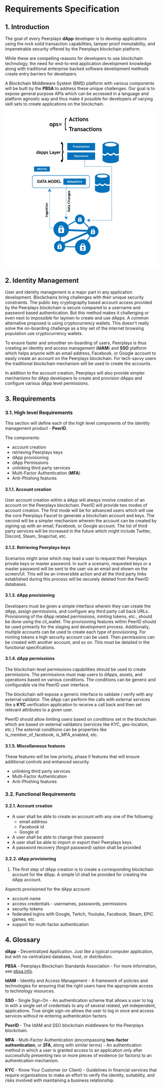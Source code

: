 # Requirements Specification

## 1. Introduction

The goal of every Peerplays **dApp** developer is to develop applications using the rock solid transaction capabilities, tamper proof immutability, and impenetrable security offered by the Peerplays blockchain platform.

While these are compelling reasons for developers to use blockchain technology, the need for end-to-end application development knowledge along with traditional enterprise backed software development methods create entry barriers for developers.

A Blockchain Middleware System (BMS) platform with various components will be built by the **PBSA** to address these unique challenges. Our goal is to expose general purpose APIs which can be accessed in a language and platform agnostic way and thus make it possible for developers of varying skill sets to create applications on the blockchain.

![(Figure 1: High-level design topology of a dApp)](../../.gitbook/assets/index.png)

## 2. Identity Management

User and identity management is a major part in any application development. Blockchains bring challenges with their unique security constraints. The public key cryptography based account access provided by the Peerplays blockchain is secure compared to a username and password based authentication. But this method makes it challenging or even next to impossible for laymen to create and use dApps. A common alternative proposed is using cryptocurrency wallets. This doesn't really solve the on-boarding challenge as a tiny set of the internet browsing population use cryptocurrency wallets.

To ensure faster and smoother on-boarding of users, Peerplays is thus creating an identity and access management (**IdAM**) and **SSO** platform which helps anyone with an email address, Facebook, or Google account to easily create an account on the Peerplays blockchain. For tech-savvy users the traditional blockchain mechanism will be used to create the accounts.

In addition to the account creation, Peerplays will also provide simpler mechanisms for dApp developers to create and provision dApps and configure various dApp level permissions.

## 3. Requirements

### **3.1. High level Requirements**

This section will define each of the high level components of the identity management product - **PeerID**.

The components:

* account creation
* retrieving Peerplays keys
* dApp provisioning
* dApp Permissions
* unlinking third party services
* Multi-Factor Authentication (**MFA**)
* Anti-Phishing features

#### **3.1.1. Account creation**

User account creation within a dApp will always involve creation of an account on the Peerplays blockchain. PeerID will provide two modes of account creation. The first mode will be for advanced users which will use the core Peerplays Faucet to generate a blockchain account and keys. The second will be a simpler mechanism wherein the account can be created by signing up with an email, Facebook, or Google account. The list of third party services will be increased in the future which might include Twitter, Discord, Steam, Snapchat, etc.

#### **3.1.2. Retrieving Peerplays keys**

Scenarios might arise which may lead a user to request their Peerplays private keys or master password. In such a scenario, requested keys or a master password will be sent to the user via an email and shown on the screen/UI. This will be an irreversible action and all the third party links established during this process will be securely deleted from the PeerID databases.

#### **3.1.3. dApp provisioning**

Developers must be given a simple interface wherein they can create the dApp, assign permissions, and configure any third party call back URLs. Provisioning of the dApp related permissions, minting tokens, etc., should be done using the cli\_wallet. The provisioning features within PeerID should be used primarily for the staging and development process. Additionally, multiple accounts can be used to create each type of provisioning. For minting tokens a high security account can be used. Then permissions can be created with another account, and so on. This must be detailed in the functional specifications.

#### 3.1.4. dApp permissions

The blockchain level permissions capabilities should be used to create permissions. The permissions must map users to dApps, assets, and operations based on various conditions. The conditions can be generic and configurable via the PeerID user interface.

The blockchain will expose a generic interface to validate / verify with any external validator. The dApp can perform the calls with external services like a **KYC** verification application to receive a call back and then set relevant attributes to a given user.

PeerID should allow limiting users based on conditions set in the blockchain which are based on external validators (services like KYC, geo-location, etc.) The external conditions can be properties like is\_member\_of\_facebook, is\_MFA\_enabled, etc.

#### **3.1.5. Miscellaneous features**

These features will be low priority, phase II features that will ensure additional controls and enhanced security.

* unlinking third party services
* Multi-Factor Authentication
* Anti-Phishing features

### **3.2. Functional Requirements**

#### **3.2.1. Account creation**

* A user shall be able to create an account with any one of the following:
  * email address
  * Facebook id
  * Google id
* A user shall be able to change their password
* A user shall be able to import or export their Peerplays keys
* A password recovery (forgot password) option shall be provided

#### 3.2.2. dApp provisioning <a href="#1.5.dapp-provisioning" id="1.5.dapp-provisioning"></a>

1. The first step of dApp creation is to create a corresponding blockchain account for the dApp. A simple UI shall be provided for creating the dApp account.

Aspects provisioned for the dApp account:

* account name
* access credentials - usernames, passwords, permissions
* security tokens
* federated logins with Google, Twitch, Youtube, Facebook, Steam, EPIC games, etc.
* support for multi-factor authentication

## 4. Glossary

**dApp** - Decentralized Application. Just like a typical computer application, but with no centralized database, host, or distribution.

**PBSA** - Peerplays Blockchain Standards Association - For more information, see [pbsa.info](https://pbsa.info/).

**IdAM** - Identity and Access Management - A framework of policies and technologies for ensuring that the right users have the appropriate access to technology resources.

**SSO** - Single Sign-On - An authentication scheme that allows a user to log in with a single set of credentials to any of several related, yet independent, applications. True single sign-on allows the user to log in once and access services without re-entering authentication factors.

**PeerID** - The IdAM and SSO blockchain middleware for the Peerplays blockchain.

**MFA** - Multi-Factor Authentication (encompassing **two-factor authentication**, or **2FA**, along with similar terms) -  An authentication method in which a user is granted access to an application only after successfully presenting two or more pieces of evidence (or factors) to an authentication mechanism.

**KYC** - Know Your Customer (or Client) -  Guidelines in financial services that require organizations to make an effort to verify the identity, suitability, and risks involved with maintaining a business relationship.

